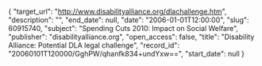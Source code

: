 {
  "target_url": "http://www.disabilityalliance.org/dlachallenge.htm", 
  "description": "", 
  "end_date": null, 
  "date": "2006-01-01T12:00:00", 
  "slug": 60915740, 
  "subject": "Spending Cuts 2010: Impact on Social Welfare", 
  "publisher": "disabilityalliance.org", 
  "open_access": false, 
  "title": "Disability Alliance: Potential DLA legal challenge", 
  "record_id": "20060101T120000/GghPW/qhanfk834+undYxw==", 
  "start_date": null
}

